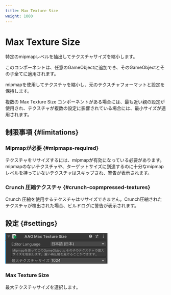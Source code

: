 ```yaml
---
title: Max Texture Size
weight: 1000
---
```


# Max Texture Size

特定のmipmapレベルを抽出してテクスチャサイズを縮小します。

このコンポーネントは、任意のGameObjectに追加でき、そのGameObjectとその子全てに適用されます。

mipmapを使用してテクスチャを縮小し、元のテクスチャフォーマットと設定を保持します。

複数の Max Texture Size コンポーネントがある場合には、最も近い親の設定が使用され、テクスチャが複数の設定に影響されている場合には、最小サイズが適用されます。

## 制限事項 {#limitations}

### Mipmapが必要 {#mipmaps-required}

テクスチャをリサイズするには、mipmapが有効になっている必要があります。mipmapのないテクスチャや、ターゲットサイズに到達するのに十分なmipmapレベルを持っていないテクスチャはスキップされ、警告が表示されます。

### Crunch 圧縮テクスチャ {#crunch-copmpressed-textures}

Crunch 圧縮を使用するテクスチャはリサイズできません。Crunch圧縮されたテクスチャが検出された場合、ビルドログに警告が表示されます。

## 設定 {#settings}

![component.png](component.png)

### Max Texture Size

最大テクスチャサイズを選択します。
